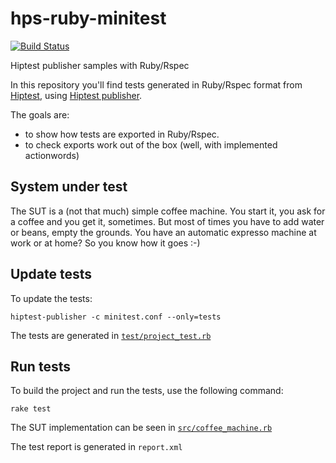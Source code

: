 # hps-ruby-minitest
[![Build Status](https://travis-ci.org/hiptest/hps-ruby-minitest.svg?branch=master)](https://travis-ci.org/hiptest/hps-ruby-minitest)

Hiptest publisher samples with Ruby/Rspec

In this repository you'll find tests generated in Ruby/Rspec format from [Hiptest](https://hiptest.com), using [Hiptest publisher](https://github.com/hiptest/hiptest-publisher).

The goals are:

 * to show how tests are exported in Ruby/Rspec.
 * to check exports work out of the box (well, with implemented actionwords)

System under test
------------------

The SUT is a (not that much) simple coffee machine. You start it, you ask for a coffee and you get it, sometimes. But most of times you have to add water or beans, empty the grounds. You have an automatic expresso machine at work or at home? So you know how it goes :-)

Update tests
-------------


To update the tests:

    hiptest-publisher -c minitest.conf --only=tests

The tests are generated in [``test/project_test.rb``](https://github.com/hiptest/hps-ruby-minitest/blob/master/test/project_test.rb)

Run tests
---------


To build the project and run the tests, use the following command:

    rake test

The SUT implementation can be seen in [``src/coffee_machine.rb``](https://github.com/hiptest/hps-ruby-minitest/blob/master/src/coffee_machine.rb)

The test report is generated in ```report.xml```